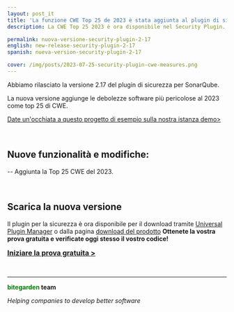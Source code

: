 ```yaml
---
layout: post_it
title: 'La funzione CWE Top 25 de 2023 è stata aggiunta al plugin di sicurezza SonarQube'
description: La CWE Top 25 2023 è ora disponibile nel Security Plugin.

permalink: nuova-versione-security-plugin-2-17
english: new-release-security-plugin-2-17
spanish: nueva-version-security-plugin-2-17

cover: /img/posts/2023-07-25-security-plugin-cwe-measures.png
---
```


Abbiamo rilasciato la versione 2.17 del plugin di sicurezza per SonarQube.

La nuova versione aggiunge le debolezze software più pericolose al 2023 come top 25 di CWE.
<br>

[Date un'occhiata a questo progetto di esempio sulla nostra istanza demo>](http://sonarqube.bitegarden.com/web_api/api/bitegarden/security)

<br>

## Nuove funzionalità e modifiche:

-- Aggiunta la Top 25 CWE del 2023.

<br>

## Scarica la nuova versione

Il plugin per la sicurezza è ora disponibile per il download tramite [Universal Plugin Manager](/it/sonarqube-upm) o dalla pagina [download del prodotto](/it/sonarqube-security-trial-form)
**Ottenete la vostra prova gratuita e verificate oggi stesso il vostro codice!**

<a href = "/it/sonarqube-security#product-block-center" class = "btn btn-primary btn-call-to-action fancybox" style = "font-weight: bold; font-size: 16px; text-transform : mayúsculas; "> Iniziare la prova gratuita > </a>

<br/>

---
**<span style="color: green">bitegarden</span> team**

_Helping companies to develop better software_